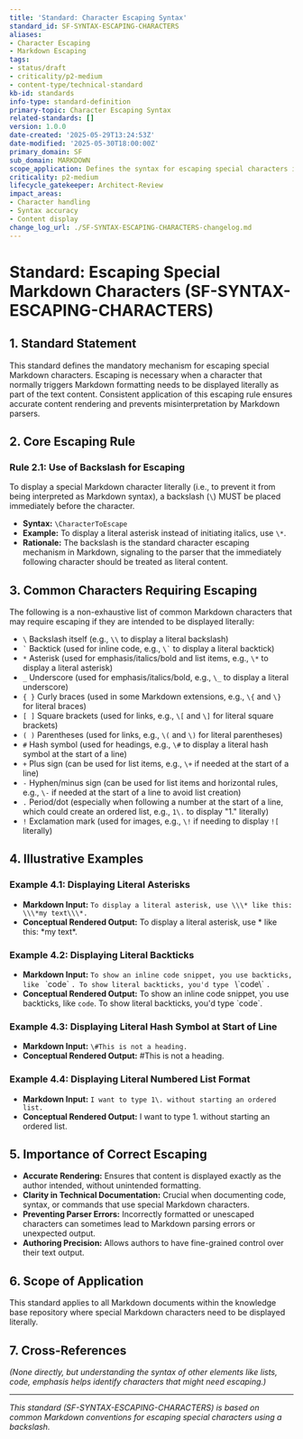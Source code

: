 ```yaml
---
title: 'Standard: Character Escaping Syntax'
standard_id: SF-SYNTAX-ESCAPING-CHARACTERS
aliases:
- Character Escaping
- Markdown Escaping
tags:
- status/draft
- criticality/p2-medium
- content-type/technical-standard
kb-id: standards
info-type: standard-definition
primary-topic: Character Escaping Syntax
related-standards: []
version: 1.0.0
date-created: '2025-05-29T13:24:53Z'
date-modified: '2025-05-30T18:00:00Z'
primary_domain: SF
sub_domain: MARKDOWN
scope_application: Defines the syntax for escaping special characters in knowledge base documents.
criticality: p2-medium
lifecycle_gatekeeper: Architect-Review
impact_areas:
- Character handling
- Syntax accuracy
- Content display
change_log_url: ./SF-SYNTAX-ESCAPING-CHARACTERS-changelog.md
---
```

# Standard: Escaping Special Markdown Characters (SF-SYNTAX-ESCAPING-CHARACTERS)

## 1. Standard Statement

This standard defines the mandatory mechanism for escaping special Markdown characters. Escaping is necessary when a character that normally triggers Markdown formatting needs to be displayed literally as part of the text content. Consistent application of this escaping rule ensures accurate content rendering and prevents misinterpretation by Markdown parsers.

## 2. Core Escaping Rule

### Rule 2.1: Use of Backslash for Escaping
To display a special Markdown character literally (i.e., to prevent it from being interpreted as Markdown syntax), a backslash (`\`) MUST be placed immediately before the character.
*   **Syntax:** `\CharacterToEscape`
*   **Example:** To display a literal asterisk instead of initiating italics, use `\*`.
*   **Rationale:** The backslash is the standard character escaping mechanism in Markdown, signaling to the parser that the immediately following character should be treated as literal content.

## 3. Common Characters Requiring Escaping

The following is a non-exhaustive list of common Markdown characters that may require escaping if they are intended to be displayed literally:

*   `\`   Backslash itself (e.g., `\\` to display a literal backslash)
*   `` ` ``   Backtick (used for inline code, e.g., `` \` `` to display a literal backtick)
*   `*`   Asterisk (used for emphasis/italics/bold and list items, e.g., `\*` to display a literal asterisk)
*   `_`   Underscore (used for emphasis/italics/bold, e.g., `\_` to display a literal underscore)
*   `{ }` Curly braces (used in some Markdown extensions, e.g., `\{` and `\}` for literal braces)
*   `[ ]` Square brackets (used for links, e.g., `\[` and `\]` for literal square brackets)
*   `( )` Parentheses (used for links, e.g., `\(` and `\)` for literal parentheses)
*   `#`   Hash symbol (used for headings, e.g., `\#` to display a literal hash symbol at the start of a line)
*   `+`   Plus sign (can be used for list items, e.g., `\+` if needed at the start of a line)
*   `-`   Hyphen/minus sign (can be used for list items and horizontal rules, e.g., `\-` if needed at the start of a line to avoid list creation)
*   `.`   Period/dot (especially when following a number at the start of a line, which could create an ordered list, e.g., `1\.` to display "1." literally)
*   `!`   Exclamation mark (used for images, e.g., `\!` if needing to display `![` literally)

## 4. Illustrative Examples

### Example 4.1: Displaying Literal Asterisks
*   **Markdown Input:** `To display a literal asterisk, use \\\* like this: \\\*my text\\\*.`
*   **Conceptual Rendered Output:** To display a literal asterisk, use \* like this: \*my text\*.

### Example 4.2: Displaying Literal Backticks
*   **Markdown Input:** ``To show an inline code snippet, you use backticks, like `` \`code\` ``. To show literal backticks, you'd type `` \\\`code\\\` ``.``
*   **Conceptual Rendered Output:** To show an inline code snippet, you use backticks, like `code`. To show literal backticks, you'd type \`code\`.

### Example 4.3: Displaying Literal Hash Symbol at Start of Line
*   **Markdown Input:** `\#This is not a heading.`
*   **Conceptual Rendered Output:** #This is not a heading.

### Example 4.4: Displaying Literal Numbered List Format
*   **Markdown Input:** `I want to type 1\. without starting an ordered list.`
*   **Conceptual Rendered Output:** I want to type 1. without starting an ordered list.

## 5. Importance of Correct Escaping

*   **Accurate Rendering:** Ensures that content is displayed exactly as the author intended, without unintended formatting.
*   **Clarity in Technical Documentation:** Crucial when documenting code, syntax, or commands that use special Markdown characters.
*   **Preventing Parser Errors:** Incorrectly formatted or unescaped characters can sometimes lead to Markdown parsing errors or unexpected output.
*   **Authoring Precision:** Allows authors to have fine-grained control over their text output.

## 6. Scope of Application

This standard applies to all Markdown documents within the knowledge base repository where special Markdown characters need to be displayed literally.

## 7. Cross-References
*(None directly, but understanding the syntax of other elements like lists, code, emphasis helps identify characters that might need escaping.)*

---
*This standard (SF-SYNTAX-ESCAPING-CHARACTERS) is based on common Markdown conventions for escaping special characters using a backslash.*
